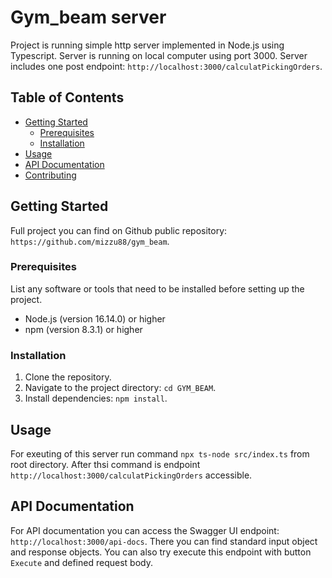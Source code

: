 # Gym_beam server

Project is running simple http server implemented in Node.js using Typescript. Server is running on local computer using port 3000. Server includes one post endpoint: `http://localhost:3000/calculatPickingOrders`.

## Table of Contents

- [Getting Started](#getting-started)
  - [Prerequisites](#prerequisites)
  - [Installation](#installation)
- [Usage](#usage)
- [API Documentation](#api-documentation)
- [Contributing](#contributing)

## Getting Started

Full project you can find on Github public repository: `https://github.com/mizzu88/gym_beam`.

### Prerequisites

List any software or tools that need to be installed before setting up the project.

- Node.js (version 16.14.0) or higher
- npm (version 8.3.1) or higher

### Installation

1. Clone the repository.
2. Navigate to the project directory: `cd GYM_BEAM`.
3. Install dependencies: `npm install`.

## Usage

For exeuting of this server run command `npx ts-node src/index.ts` from root directory.
After thsi command is endpoint `http://localhost:3000/calculatPickingOrders` accessible.

## API Documentation

For API documentation you can access the Swagger UI endpoint: `http://localhost:3000/api-docs`. There you can find standard input object and response objects. You can also try execute this endpoint with button `Execute` and defined request body.
